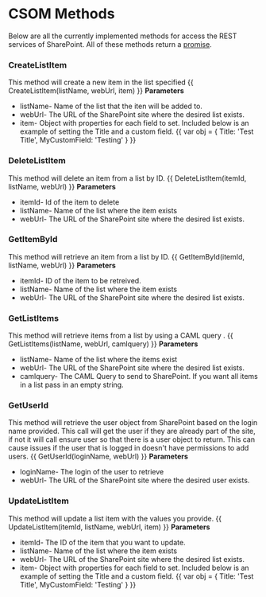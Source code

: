 # CSOM Methods

Below are all the currently implemented methods for access the REST services of SharePoint. All of these methods return a [promise](www.html5rocks.com/en/tutorials/es6/promises/).


### CreateListItem
This method will create a new item in the list specified
{{
CreateListItem(listName, webUrl, item)
}}
**Parameters**
* listName- Name of the list that the iten will be added to.
* webUrl- The URL of the SharePoint site where the desired list exists.
* item- Object with properties for each field to set. Included below is an example of setting the Title and a custom field.
{{
     var obj = { 
          Title: 'Test Title', 
          MyCustomField: 'Testing'
     }
}}

### DeleteListItem
This method will delete an item from a list by ID.
{{
DeleteListItem(itemId, listName, webUrl)
}}
**Parameters**
* itemId- Id of the item to delete
* listName- Name of the list where the item exists
* webUrl- The URL of the SharePoint site where the desired list exists.


### GetItemById
This method will retrieve an item from a list by ID.
{{
GetItemById(itemId, listName, webUrl)
}}
**Parameters**
* itemId- ID of the item to be retreived.
* listName- Name of the list where the item exists
* webUrl- The URL of the SharePoint site where the desired list exists.

### GetListItems
This method will retrieve items from a list by using a CAML query .
{{
GetListItems(listName, webUrl, camlquery)
}}
**Parameters**
* listName- Name of the list where the items exist
* webUrl- The URL of the SharePoint site where the desired list exists.
* camlquery- The CAML Query to send to SharePoint. If you want all items in a list pass in an empty string.

### GetUserId
This method will retrieve the user object from SharePoint based on the login name provided. This call will get the user if they are already part of the site, if not it will call ensure user so that there is a user object to return. This can cause issues if the user that is logged in doesn't have permissions to add users.
{{
GetUserId(loginName, webUrl)
}}
**Parameters**
* loginName- The login of the user to retrieve
* webUrl- The URL of the SharePoint site where the desired user exists.

### UpdateListItem
This method will update a list item with the values you provide.
{{
UpdateListItem(itemId, listName, webUrl, item)
}}
**Parameters**
* itemId- The ID of the item that you want to update.
* listName- Name of the list where the item exists
* webUrl- The URL of the SharePoint site where the desired list exists.
* item- Object with properties for each field to set. Included below is an example of setting the Title and a custom field.
{{
     var obj = { 
          Title: 'Test Title', 
          MyCustomField: 'Testing'
     }
}}



